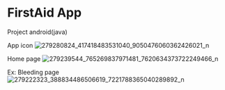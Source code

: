 # FirstAid App
Project android(java)

App icon
![279280824_417418483531040_9050476060362426021_n](https://user-images.githubusercontent.com/87446991/166162630-b8d07d22-55ec-49c4-bcea-d8a9d8d77b23.jpg)

Home page
![279239544_765269837971481_7620634373722249466_n](https://user-images.githubusercontent.com/87446991/166162634-6129b262-cb7f-44af-a6bb-3999cdbaf1b7.png)

Ex: Bleeding page
![279222323_388834486506619_7221788365040289892_n](https://user-images.githubusercontent.com/87446991/166162644-694ec214-563d-46b2-9d75-1eb9def0f46f.png)



